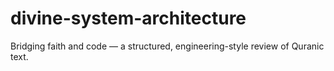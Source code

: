# divine-system-architecture
Bridging faith and code — a structured, engineering-style review of Quranic text.

